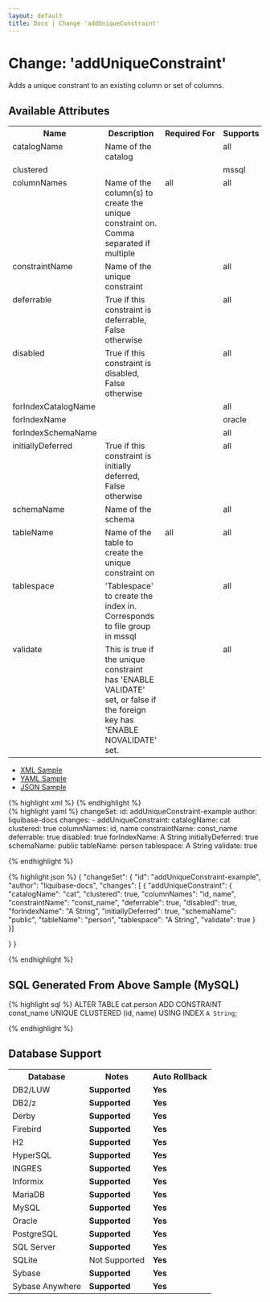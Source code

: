 ```yaml
---
layout: default
title: Docs | Change 'addUniqueConstraint'
---
```


<!-- ====================================================== -->
<!-- GENERATED BY ChangeDocGenerator DO NOT MODIFY MANUALLY -->
<!-- ====================================================== -->

  <script>
  $(function() {
    $( "#changelog-tabs" ).tabs();
  });
</script>

# Change: 'addUniqueConstraint'

Adds a unique constrant to an existing column or set of columns.

## Available Attributes ##

<table>
<tr><th>Name</th><th>Description</th><th>Required&nbsp;For</th><th>Supports</th><th>Since</th></tr>
<tr><td style='vertical-align: top'>catalogName</td><td style='vertical-align: top'>Name of the catalog</td><td style='vertical-align: top'></td><td style='vertical-align:top'>all</td><td style='vertical-align: top'>3.0</td></tr>
<tr><td style='vertical-align: top'>clustered</td><td style='vertical-align: top'></td><td style='vertical-align: top'></td><td style='vertical-align:top'>mssql</td><td style='vertical-align: top'></td></tr>
<tr><td style='vertical-align: top'>columnNames</td><td style='vertical-align: top'>Name of the column(s) to create the unique constraint on. Comma separated if multiple</td><td style='vertical-align: top'>all</td><td style='vertical-align:top'>all</td><td style='vertical-align: top'></td></tr>
<tr><td style='vertical-align: top'>constraintName</td><td style='vertical-align: top'>Name of the unique constraint</td><td style='vertical-align: top'></td><td style='vertical-align:top'>all</td><td style='vertical-align: top'></td></tr>
<tr><td style='vertical-align: top'>deferrable</td><td style='vertical-align: top'>True if this constraint is deferrable, False otherwise</td><td style='vertical-align: top'></td><td style='vertical-align:top'>all</td><td style='vertical-align: top'></td></tr>
<tr><td style='vertical-align: top'>disabled</td><td style='vertical-align: top'>True if this constraint is disabled, False otherwise</td><td style='vertical-align: top'></td><td style='vertical-align:top'>all</td><td style='vertical-align: top'></td></tr>
<tr><td style='vertical-align: top'>forIndexCatalogName</td><td style='vertical-align: top'></td><td style='vertical-align: top'></td><td style='vertical-align:top'>all</td><td style='vertical-align: top'></td></tr>
<tr><td style='vertical-align: top'>forIndexName</td><td style='vertical-align: top'></td><td style='vertical-align: top'></td><td style='vertical-align:top'>oracle</td><td style='vertical-align: top'></td></tr>
<tr><td style='vertical-align: top'>forIndexSchemaName</td><td style='vertical-align: top'></td><td style='vertical-align: top'></td><td style='vertical-align:top'>all</td><td style='vertical-align: top'></td></tr>
<tr><td style='vertical-align: top'>initiallyDeferred</td><td style='vertical-align: top'>True if this constraint is initially deferred, False otherwise</td><td style='vertical-align: top'></td><td style='vertical-align:top'>all</td><td style='vertical-align: top'></td></tr>
<tr><td style='vertical-align: top'>schemaName</td><td style='vertical-align: top'>Name of the schema</td><td style='vertical-align: top'></td><td style='vertical-align:top'>all</td><td style='vertical-align: top'></td></tr>
<tr><td style='vertical-align: top'>tableName</td><td style='vertical-align: top'>Name of the table to create the unique constraint on</td><td style='vertical-align: top'>all</td><td style='vertical-align:top'>all</td><td style='vertical-align: top'></td></tr>
<tr><td style='vertical-align: top'>tablespace</td><td style='vertical-align: top'>'Tablespace' to create the index in. Corresponds to file group in mssql</td><td style='vertical-align: top'></td><td style='vertical-align:top'>all</td><td style='vertical-align: top'></td></tr>
<tr><td style='vertical-align: top'>validate</td><td style='vertical-align: top'>This is true if the unique constraint has 'ENABLE VALIDATE' set, or false if the foreign key has 'ENABLE NOVALIDATE' set.</td><td style='vertical-align: top'></td><td style='vertical-align:top'>all</td><td style='vertical-align: top'></td></tr>
</table>

<div id='changelog-tabs'>
<ul>
    <li><a href="#tab-xml">XML Sample</a></li>
    <li><a href="#tab-yaml">YAML Sample</a></li>
    <li><a href="#tab-json">JSON Sample</a></li>
  </ul>
<div id='tab-xml'>
{% highlight xml %}
<changeSet author="liquibase-docs" id="addUniqueConstraint-example">
    <addUniqueConstraint catalogName="cat"
            clustered="true"
            columnNames="id, name"
            constraintName="const_name"
            deferrable="true"
            disabled="true"
            forIndexName="A String"
            initiallyDeferred="true"
            schemaName="public"
            tableName="person"
            tablespace="A String"
            validate="true"/>
</changeSet>
{% endhighlight %}
</div>
<div id='tab-yaml'>
{% highlight yaml %}
changeSet:
  id: addUniqueConstraint-example
  author: liquibase-docs
  changes:
  - addUniqueConstraint:
      catalogName: cat
      clustered: true
      columnNames: id, name
      constraintName: const_name
      deferrable: true
      disabled: true
      forIndexName: A String
      initiallyDeferred: true
      schemaName: public
      tableName: person
      tablespace: A String
      validate: true

{% endhighlight %}
</div>
<div id='tab-json'>
{% highlight json %}
{
  "changeSet": {
    "id": "addUniqueConstraint-example",
    "author": "liquibase-docs",
    "changes": [
      {
        "addUniqueConstraint": {
          "catalogName": "cat",
          "clustered": true,
          "columnNames": "id, name",
          "constraintName": "const_name",
          "deferrable": true,
          "disabled": true,
          "forIndexName": "A String",
          "initiallyDeferred": true,
          "schemaName": "public",
          "tableName": "person",
          "tablespace": "A String",
          "validate": true
        }
      }]
    
  }
}

{% endhighlight %}
</div>
</div>


## SQL Generated From Above Sample (MySQL)

{% highlight sql %}
ALTER TABLE cat.person ADD CONSTRAINT const_name UNIQUE CLUSTERED (id,
 name) USING INDEX `A String`;


{% endhighlight %}

## Database Support

<table style='border:1;'>
<tr><th>Database</th><th>Notes</th><th>Auto Rollback</th></tr>
<tr><td>DB2/LUW</td><td><b>Supported</b></td><td><b>Yes</b></td></tr>
<tr><td>DB2/z</td><td><b>Supported</b></td><td><b>Yes</b></td></tr>
<tr><td>Derby</td><td><b>Supported</b></td><td><b>Yes</b></td></tr>
<tr><td>Firebird</td><td><b>Supported</b></td><td><b>Yes</b></td></tr>
<tr><td>H2</td><td><b>Supported</b></td><td><b>Yes</b></td></tr>
<tr><td>HyperSQL</td><td><b>Supported</b></td><td><b>Yes</b></td></tr>
<tr><td>INGRES</td><td><b>Supported</b></td><td><b>Yes</b></td></tr>
<tr><td>Informix</td><td><b>Supported</b></td><td><b>Yes</b></td></tr>
<tr><td>MariaDB</td><td><b>Supported</b></td><td><b>Yes</b></td></tr>
<tr><td>MySQL</td><td><b>Supported</b></td><td><b>Yes</b></td></tr>
<tr><td>Oracle</td><td><b>Supported</b></td><td><b>Yes</b></td></tr>
<tr><td>PostgreSQL</td><td><b>Supported</b></td><td><b>Yes</b></td></tr>
<tr><td>SQL Server</td><td><b>Supported</b></td><td><b>Yes</b></td></tr>
<tr><td>SQLite</td><td>Not Supported</td><td><b>Yes</b></td></tr>
<tr><td>Sybase</td><td><b>Supported</b></td><td><b>Yes</b></td></tr>
<tr><td>Sybase Anywhere</td><td><b>Supported</b></td><td><b>Yes</b></td></tr>
</table>
